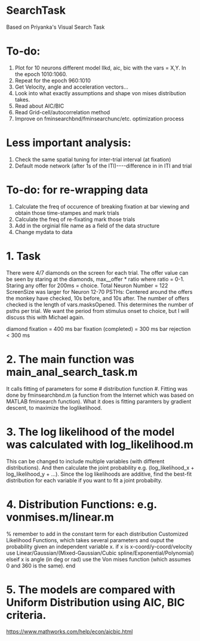 # SearchTask
Based on Priyanka's Visual Search Task

# To-do:
1. Plot for 10 neurons different model llkd, aic, bic with the vars = X,Y. In the epoch 1010:1060.
2. Repeat for the epoch 960:1010
3. Get Velocity, angle and acceleration vectors...
4. Look into what exactly assumptions and shape von mises distribution takes.
5. Read about AIC/BIC
6. Read Grid-cell/autocorrelation method
7. Improve on fminsearchbnd/fminsearchunc/etc. optimization process

# Less important analysis:
1. Check the same spatial tuning for inter-trial interval (at fixation)
2. Default mode network (after 1s of the ITI)----difference in in ITI and trial

# To-do: for re-wrapping data
1. Calculate the freq of occurence of breaking fixation at bar viewing and obtain those time-stampes and mark trials
2. Calculate the freq of re-fixating mark those trials
3. Add in the orginial file name as a field of the data structure
4. Change mydata to data

# 1. Task 
There were 4/7 diamonds on the screen for each trial. The offer value can be seen by staring at the diamonds, max__offer * ratio where ratio = 0-1.
Staring any offer for 200ms = choice.
Total Neuron Number = 122
ScreenSize was larger for Neuron 12-70
PSTHs: Centered around the offers the monkey have checked, 10s before, and 10s after.
The number of offers checked is the length of vars.masksOpened. This determines the number of psths per trial.
We want the period from stimulus onset to choice, but I will discuss this with Michael again.

diamond fixation  = 400 ms
bar fixation (completed) = 300 ms
bar rejection < 300 ms

# 2. The main function was main_anal_search_task.m
It calls fitting of parameters for some # distribution function #.
Fitting was done by fminsearchbnd.m (a function from the Internet which was based on MATLAB fminsearch function).
What it does is fitting paramters by gradient descent, to maximize the loglikelihood.

# 3. The log likelihood of the model was calculated with log_likelihood.m
This can be changed to include multiple variables (with different distributions).
And then calculate the joint probability e.g. (log_likelihood_x + log_likelihood_y + ...).
Since the log likelihoods are additive, find the best-fit distribution for each variable if you want to fit a joint probabilty.


# 4. Distribution Functions: e.g. vonmises.m/linear.m
% remember to add in the constant term for each distribution
Customized Likelihood Functions, which takes several parameters and ouput the probability given an independent variable x.
if x is x-coord/y-coord/velocity
   use Linear/Gaussian/(Mixed-Gaussian/Cubic spline/Exponential/Polynomial)
elseif x is angle (in deg or rad)
   use the Von mises function (which assumes 0 and 360 is the same).
end

# 5. The models are compared with Uniform Distribution using AIC, BIC criteria.
https://www.mathworks.com/help/econ/aicbic.html
